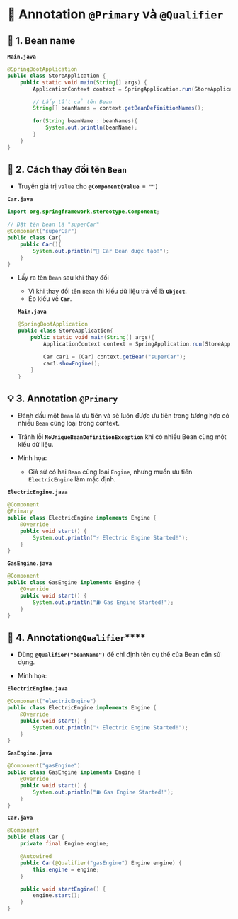 # 🌱 Annotation **`@Primary`** và **`@Qualifier`**
## **📌 1. Bean name**
**`Main.java`**
```java
@SpringBootApplication
public class StoreApplication {
	public static void main(String[] args) {
		ApplicationContext context = SpringApplication.run(StoreApplication.class, args);

		// Lấy tất cả tên Bean
		String[] beanNames = context.getBeanDefinitionNames();

		for(String beanName : beanNames){
			System.out.println(beanName);
		}
	}
}
```

## **🔧 2. Cách thay đổi tên `Bean`**
- Truyền giá trị `value` cho **`@Component(value = "")`**

**`Car.java`**
```java
import org.springframework.stereotype.Component;

// Đặt tên bean là "superCar"
@Component("superCar")  
public class Car{
    public Car(){
        System.out.println("🚗 Car Bean được tạo!");
    }
}
```
- Lấy ra tên `Bean` sau khi thay đổi
    - Vì khi thay đổi tên `Bean` thì kiểu dữ liệu trả về là **`Object`**.
    - Ép kiểu về **`Car`**.
    
    **`Main.java`**
    ```java
    @SpringBootApplication
    public class StoreApplication{
        public static void main(String[] args){
            ApplicationContext context = SpringApplication.run(StoreApplication.class, args);

            Car car1 = (Car) context.getBean("superCar");
            car1.showEngine();
        }
    }
    ```

## **💡 3. Annotation **`@Primary`****
- Đánh dấu một `Bean` là ưu tiên và sẽ luôn được ưu tiên trong tường hợp có nhiều `Bean` cũng loại trong context.

- Tránh lỗi **`NoUniqueBeanDefinitionException`** khi có nhiều Bean cùng một kiểu dữ liệu.

- Minh họa:
    - Giả sử có hai `Bean` cùng loại `Engine`, nhưng muốn ưu tiên `ElectricEngine` làm mặc định.

**`ElectricEngine.java`**
```java
@Component
@Primary
public class ElectricEngine implements Engine {
    @Override
    public void start() {
        System.out.println("⚡ Electric Engine Started!");
    }
}
```

**`GasEngine.java`**
```java
@Component
public class GasEngine implements Engine {
    @Override
    public void start() {
        System.out.println("⛽ Gas Engine Started!");
    }
}
```

## **🌟 4. Annotation**`@Qualifier`****
- Dùng **`@Qualifier("beanName")`** để chỉ định tên cụ thể của Bean cần sử dụng.

- Minh họa:

**`ElectricEngine.java`**
```java
@Component("electricEngine")
public class ElectricEngine implements Engine {
    @Override
    public void start() {
        System.out.println("⚡ Electric Engine Started!");
    }
}
```

**`GasEngine.java`**
```java
@Component("gasEngine")
public class GasEngine implements Engine {
    @Override
    public void start() {
        System.out.println("⛽ Gas Engine Started!");
    }
}
```

**`Car.java`**
```java
@Component
public class Car {
    private final Engine engine;

    @Autowired
    public Car(@Qualifier("gasEngine") Engine engine) {
        this.engine = engine;
    }

    public void startEngine() {
        engine.start();
    }
}
```
